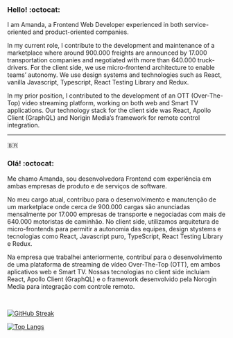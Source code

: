 ### Hello! :octocat:

I am Amanda, a Frontend Web Developer experienced in both service-oriented and product-oriented companies.

In my current role, I contribute to the development and maintenance of a marketplace where around 900.000 freights are announced by 17.000 transportation companies and negotiated with more than 640.000 truck-drivers. For the client side, we use micro-frontend architecture to enable teams’ autonomy. We use design systems and technologies such as React, vanilla Javascript, Typescript, React Testing Library and Redux.

In my prior position, I contributed to the development of an OTT (Over-The-Top) video streaming platform, working on both web and Smart TV applications. Our technology stack for the client side was React, Apollo Client (GraphQL) and Norigin Media’s framework for remote control integration.


----
:brazil: 

### Olá! :octocat:

Me chamo Amanda, sou desenvolvedora Frontend com experiência em ambas empresas de produto e de serviços de software.

No meu cargo atual, contribuo para o desenvolvimento e manutenção de um marketplace onde cerca de 900.000 cargas são anunciadas mensalmente por 17.000 empresas de transporte e negociadas com mais de 640.000 motoristas de caminhão. No client side, utilizamos arquitetura de micro-frontends para permitir a autonomia das equipes, design stystems e tecnologias como React, Javascript puro, TypeScript, React Testing Library e Redux.

Na empresa que trabalhei anteriormente, contribuí para o desenvolvimento de uma plataforma de streaming de vídeo Over-The-Top (OTT), em ambos aplicativos web e Smart TV. Nossas tecnologias no client side incluíam React, Apollo Client (GraphQL) e o framework desenvolvido pela Norogin Media para integração com controle remoto. 

<br>


[![GitHub Streak](https://streak-stats.demolab.com/?user=amandie-ct)](https://git.io/streak-stats)


[![Top Langs](https://github-readme-stats.vercel.app/api/top-langs/?username=amandie-ct&layout=compact&theme=vision-friendly-dark&langs_count=8)](https://github.com/anuraghazra/github-readme-stats)

<!-- <iframe width="600" height="600" src="https://ionicabizau.github.io/github-profile-languages/api.html?amandie-ct" frameborder="0"></iframe> -->
  
<!--
**amandie-ct/amandie-ct** is a ✨ _special_ ✨ repository because its `README.md` (this file) appears on your GitHub profile.

Here are some ideas to get you started:

I'm Amanda, a bachelor in Psychology with a MSc in Psychobiology :brain:, and I'm pursuing a 

- 🔭 I’m currently working on ...
- 🌱 I’m currently learning ...
- 👯 I’m looking to collaborate on ...
- 🤔 I’m looking for help with ...
- 💬 Ask me about ...
- 📫 How to reach me: ...
- 😄 Pronouns: ...
- ⚡ Fun fact: ...
-->
